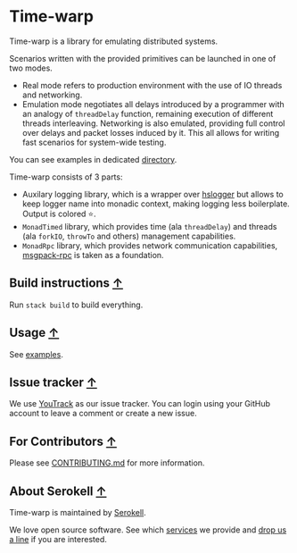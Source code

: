# Time-warp

Time-warp is a library for emulating distributed systems.

Scenarios written with the provided primitives can be launched in one of two modes.

  * Real mode refers to production environment with the use of IO threads and networking.
  * Emulation mode negotiates all delays introduced by a programmer with an analogy of
`threadDelay` function, remaining execution of different threads interleaving.
Networking is also emulated, providing full control over delays and packet losses induced by it.
This all allows for writing fast scenarios for system-wide testing.

You can see examples in dedicated [directory](/examples).

Time-warp consists of 3 parts:
  *  Auxilary logging library, which is a wrapper over
     [hslogger](http://hackage.haskell.org/package/hslogger) but allows
     to keep logger name into monadic context, making logging less boilerplate.
     Output is colored :star:.
  *  `MonadTimed` library, which provides time (ala `threadDelay`) and
     threads (ala `forkIO`, `throwTo` and others) management capabilities.
  *  `MonadRpc` library, which provides network communication capabilities,
     [msgpack-rpc](https://hackage.haskell.org/package/msgpack-rpc-1.0.0)
     is taken as a foundation.

## Build instructions [↑](#time-warp)

Run `stack build` to build everything.

## Usage [↑](#time-warp)

See [examples](/examples).

## Issue tracker [↑](#time-warp)

We use [YouTrack](https://issues.serokell.io/issues/TW) as our issue
tracker. You can login using your GitHub account to leave a comment or
create a new issue.

## For Contributors [↑](#time-warp)

Please see [CONTRIBUTING.md](/.github/CONTRIBUTING.md) for more information.

## About Serokell [↑](#time-warp)

Time-warp is maintained by [Serokell](https://serokell.io/).

We love open source software.
See which [services](https://serokell.io/#services) we provide and [drop us a line](mailto:hi@serokell.io) if you are interested.
